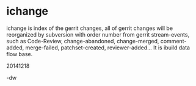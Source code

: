 <B><H1>ichange</H1></B>

ichange is index of the gerrit changes, 
all of gerrit changes will be reorganized by subversion with order number from gerrit stream-events, 
such as Code-Review, change-abandoned, change-merged, comment-added, merge-failed, patchset-created, reviewer-added...
It is ibuild data flow base.

20141218

-dw
